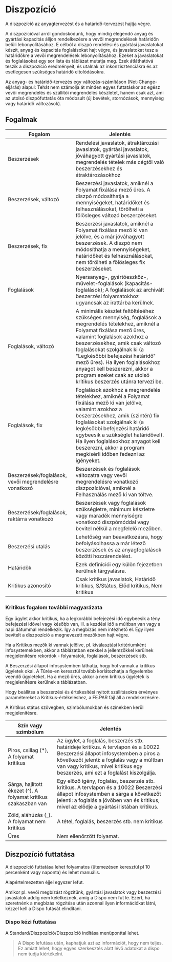 # Diszpozíció

A diszpozíció az anyagtervezést és a határidő-tervezést hajtja végre.

A diszpozícióval arról gondoskodunk, hogy mindig elegendő anyag és gyártási kapacitás álljon rendelkezésre a vevői megrendelések határidőn belüli lebonyolításához. E célból a diszpó rendelési és gyártási javaslatokat készít, anyag és kapacitás foglalásokat hajt végre, és javaslatokat tesz a határidőkre a vevői megrendelések lebonyolításához. Ezeket a javaslatokat és foglalásokat egy sor lista és táblázat mutatja meg. Ezek átláthatóvá teszik a diszpozíció eredményeit, és utalnak az inkonzisztenciákra és az esetlegesen szükséges határidő eltolódásokra.

Az anyag- és határidő-tervezés egy változás-számításon (Net-Change-eljárás) alapul: Tehát nem számolja át minden egyes futtatáskor az egész vevői megrendelés és szállítói megrendelés készletet, hanem csak azt, ami az utolsó diszpófuttatás óta módosult (új bevétek, stornózások, mennyiség vagy határidő változások).

## Fogalmak

|Fogalom|	Jelentés|
|---|---|
|Beszerzések|	Rendelési javaslatok, átraktározási javaslatok, gyártási javaslatok, jóváhagyott gyártási javaslatok, megrendelés tételek más cégtől való beszerzésekhez és átraktározásokhoz|
|Beszerzések, változó|	Beszerzési javaslatok, amiknél a Folyamat fixálása mező üres. A diszpó módosíthatja a mennyiségeket, határidőket és felhasználásokat, törölheti a fölösleges változó beszerzéseket.|
|Beszerzések, fix|	Beszerzési javaslatok, amiknél a Folyamat fixálása mező ki van jelölve, és a már jóváhagyott beszerzések. A diszpó nem módosíthatja a mennyiségeket, határidőket és felhasználásokat, nem törölheti a fölösleges fix beszerzéseket.|
|Foglalások| Nyersanyag-, gyártóeszköz-, művelet-foglalások (kapacitás-foglalások); A foglalások az archivált beszerzési folyamatokhoz ugyancsak az irattárba kerülnek.|
|Foglalások, változó|	A minimális készlet feltöltéséhez szükséges mennyiség, foglalások a megrendelés tételekhez, amiknél a Folyamat fixálása mező üres, valamint foglalások azokhoz a beszerzésekhez, amik csak változó foglalásokat szolgálnak ki (a "Legkésőbbi befejezési határidő" mező üres). Ha ilyen foglalásokhoz anyagot kell beszerezni, akkor a program ezeket csak az utolsó kritikus beszerzés utánra tervezi be.|
|Foglalások, fix|	Foglalások azokhoz a megrendelés tételekhez, amiknél a Folyamat fixálása mező ki van jelölve, valamint azokhoz a beszerzésekhez, amik (szintén) fix foglalásokat szolgálnak ki (a legkésőbbi befejezési határidő egybeesik a szükséglet határidővel). Ha ilyen foglalásokhoz anyagot kell beszerezni, akkor a program megkísérli időben fedezni az igényeket.|
|Beszerzések/foglalások, vevői megrendelésre vonatkozó|	Beszerzések és foglalások változatra vagy vevői megrendelésre vonatkozó diszpozícióval, amiknél a Felhasználás mező ki van töltve.|
|Beszerzések/foglalások, raktárra vonatkozó|	Beszerzések vagy foglalások szükségletre, minimum készletre vagy maradék mennyiségre vonatkozó diszpómóddal vagy bevitel nélkül a megfelelő mezőben.|
|Beszerzési utalás|	Lehetőség van beavatkozásra, hogy befolyásolhassa a már létező beszerzések és az anyagfoglalások közötti hozzárendelést.|
|Határidők|	Ezek definíciói egy külön fejezetben kerülnek tárgyalásra.|
|Kritikus azonosító|	Csak kritikus javaslatok, Határidő kritikus, S/Státus, Előd kritikus, Nem kritikus|

### Kritikus fogalom további magyarázata

Egy ügylet akkor kritikus, ha a legkorábbi befejezési idő egybeesik a tény befejezési idővel vagy később van, ill. a kezdési idő a múltban van vagy a napi dátummal rendelkezik. Így a megbízás nem intézhető el. Egy ilyen bevitelt a diszpozíció a megnevezett mezőkben hajt végre.

Ha a Kritikus mezők ki vannak jelölve, pl. kiválasztási kritériumként infosystemekben, akkor a táblázatban ezekkel a jellemzőkkel kerülnek megjelenítésre rekordok - folyamatok, foglalások, beszerzések stb.

A Beszerzési állapot infosystemben láthatja, hogy hol vannak a kritikus ügyletek okai. A Tűrés-en keresztül tovább korlátozhatja a figyelembe veendő ügyleteket. Ha a mező üres, akkor a nem kritikus ügyletek is megjelenítésre kerülnek a táblázatban.

Hogy beállítsa a beszerzési és értékesítési nyitott szállításokra érvényes paramétereket a Kritikus-értékeléshez, a FE.PAR fájl áll a rendelkezésére.

A Kritikus státus szövegben, szimbólumokban és színekben kerül megjelenítésre.

|Szín vagy szimbólum|Jelentés|
|---|---|
|Piros, csillag (*), A folyamat kritikus|Az ügylet, a foglalás, beszerzés stb. határideje kritikus. A tervlapon és a 10022 Beszerzési állapot infosystemben a piros a következőt jelenti: a foglalás vagy a múltban van vagy kritikus, mivel kritikus egy beszerzés, ami ezt a foglalást kiszolgálja.|
|Sárga, hajlított ékezet (^). A folyamat kritikus szakaszban van|Egy előző igény, foglalás, beszerzés stb. kritikus. A tervlapon és a 10022 Beszerzési állapot infosystemben a sárga a következőt jelenti: a foglalás a jövőben van és kritikus, mivel az elődje a gyártási listában kritikus.|
|Zöld, aláhúzás (_). A folyamat nem kritikus|A tétel, foglalás, beszerzés stb. nem kritikus|
|Üres|Nem ellenőrzött folyamat.|

## Diszpozíció futtatása

A diszpozíció futtatása lehet folyamatos (ütemezésen keresztül pl 10 percenként vagy naponta) és lehet manuális.

Alapértelmezetten éjjel egyszer lefut.

Amikor pl. vevői megbízást rögzítünk, gyártási javaslatok vagy beszerzési javaslatok addig nem keletkeznek, amíg a Dispo nem fut le. Ezért, ha szeretnénk a megbízás rögzítése után azonnal ilyen információkat látni, kézzel kell a Dispo futását elindítani.

### Dispo kézi futtatása

A Standard/Diszpozíció/Diszpozíció indítása menüponttal lehet.

> A Dispo lefutása után, kaphatjuk azt az információt, hogy nem teljes. Ez amiatt lehet, hogy egyes szerkesztés alatt lévő adatokat a dispo nem tudja kiértékelni.